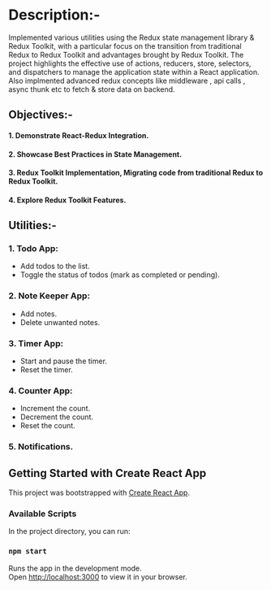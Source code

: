# Description:-
Implemented various utilities using the Redux state management library & Redux Toolkit, with a particular focus on the transition from traditional Redux to Redux Toolkit and advantages brought by Redux Toolkit. The project highlights the effective use of actions, reducers, store, selectors, and dispatchers to manage the application state within a React application. Also implmented advanced redux concepts like middleware , api calls , async thunk etc to fetch & store data on backend.

## Objectives:-
#### 1. Demonstrate React-Redux Integration.

#### 2. Showcase Best Practices in State Management.

#### 3. Redux Toolkit Implementation, Migrating code from traditional Redux to Redux Toolkit.

#### 4. Explore Redux Toolkit Features.


## Utilities:-

### 1. Todo App:
 - Add todos to the list.
 - Toggle the status of todos (mark as completed or pending).


### 2. Note Keeper App:
 - Add notes.
 - Delete unwanted notes.

### 3. Timer App:
 - Start and pause the timer.
 - Reset the timer.

### 4. Counter App:
 - Increment the count.
 - Decrement the count.
 - Reset the count.

### 5. Notifications.

## Getting Started with Create React App

This project was bootstrapped with [Create React App](https://github.com/facebook/create-react-app).

### Available Scripts

In the project directory, you can run:

### `npm start`

Runs the app in the development mode.\
Open [http://localhost:3000](http://localhost:3000) to view it in your browser.

